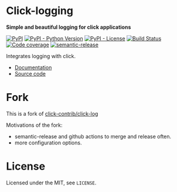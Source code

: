 Click-logging
=============

**Simple and beautiful logging for click applications**

[![PyPI](https://img.shields.io/pypi/v/click-logging)](https://pypi.org/project/click-logging/)
[![PyPI - Python Version](https://img.shields.io/pypi/pyversions/click-logging)](https://pypi.org/project/click-logging/)
[![PyPI - License](https://img.shields.io/pypi/l/click-logging)](https://github.com/Toilal/click-logging/blob/develop/LICENSE)
[![Build Status](https://github.com/Toilal/click-logging/workflows/build/badge.svg)](https://github.com/Toilal/click-logging/actions?query=workflow%3Abuild)
[![Code coverage](https://img.shields.io/coveralls/github/Toilal/click-logging)](https://coveralls.io/github/Toilal/click-logging)
[![semantic-release](https://img.shields.io/badge/%20%20%F0%9F%93%A6%F0%9F%9A%80-semantic--release-e10079.svg)](https://github.com/relekang/python-semantic-release)


Integrates logging with click.

-   [Documentation](https://click-log.readthedocs.org/)
-   [Source code](https://github.com/Toilal/click-logging)

Fork
====

This is a fork of [click-contrib/click-log](https://github.com/click-contrib/click-log)

Motivations of the fork:
  - semantic-release and github actions to merge and release often.
  - more configuration options.

License
=======

Licensed under the MIT, see `LICENSE`.
